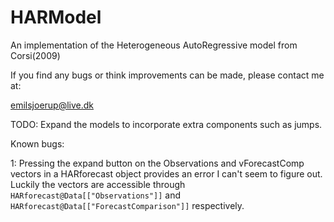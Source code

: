 # HARModel

An implementation of the Heterogeneous AutoRegressive model from Corsi(2009)

If you find any bugs or think improvements can be made, please contact me at:

emilsjoerup@live.dk

TODO:
Expand the models to incorporate extra components such as jumps.

Known bugs:

1: Pressing the expand button on the Observations and vForecastComp vectors in a HARforecast object provides an error I can't seem to figure out. Luckily the vectors are accessible through `HARforecast@Data[["Observations"]]` and `HARforecast@Data[["ForecastComparison"]]` respectively.
